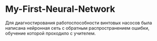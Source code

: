 # My-First-Neural-Network
Для диагностирования работоспособности винтовых насосов была написана нейронная сеть с обратным распространением ошибки, обучение которой проходило с учителем. 
